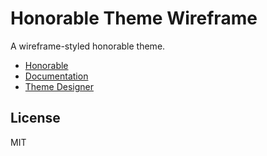 # Honorable Theme Wireframe

A wireframe-styled honorable theme.

- [Honorable](https://honorable.design)
- [Documentation](https://docs.honorable.design)
- [Theme Designer](https://design.honorable.design)

## License

MIT
